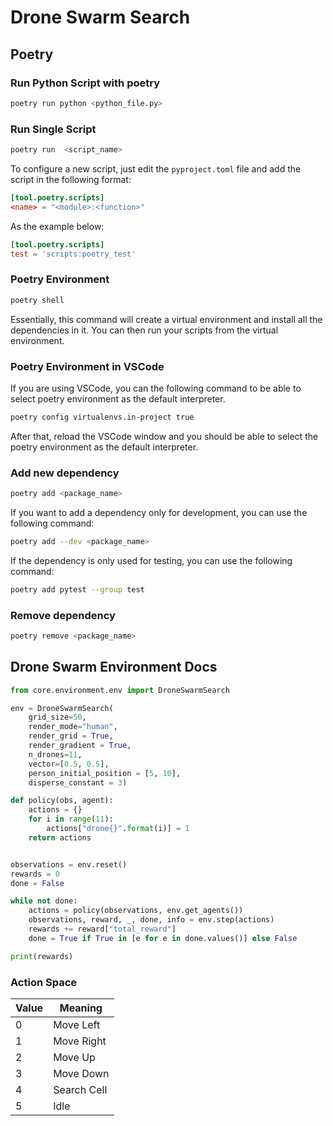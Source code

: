 # Drone Swarm Search

## Poetry

### Run Python Script with poetry

```bash
poetry run python <python_file.py>
```

### Run Single Script

```bash
poetry run  <script_name>
```

To configure a new script, just edit the `pyproject.toml` file and add the script in the following format:

```toml
[tool.poetry.scripts]
<name> = "<module>:<function>"
```

As the example below:

```toml
[tool.poetry.scripts]
test = 'scripts:poetry_test'
```

### Poetry Environment

```bash
poetry shell
```

Essentially, this command will create a virtual environment and install all the dependencies in it. You can then run your scripts from the virtual environment.

### Poetry Environment in VSCode

If you are using VSCode, you can the following command to be able to select poetry environment as the default interpreter.

```bash
poetry config virtualenvs.in-project true
```

After that, reload the VSCode window and you should be able to select the poetry environment as the default interpreter.

### Add new dependency

```bash
poetry add <package_name>
```

If you want to add a dependency only for development, you can use the following command:

```bash
poetry add --dev <package_name>
```

If the dependency is only used for testing, you can use the following command:

```bash
poetry add pytest --group test
```

### Remove dependency

```bash
poetry remove <package_name>
```

## Drone Swarm Environment Docs

```python
from core.environment.env import DroneSwarmSearch

env = DroneSwarmSearch(
    grid_size=50, 
    render_mode="human", 
    render_grid = True,
    render_gradient = True,
    n_drones=11, 
    vector=[0.5, 0.5],
    person_initial_position = [5, 10],
    disperse_constant = 3)

def policy(obs, agent):
    actions = {}
    for i in range(11):
        actions["drone{}".format(i)] = 1
    return actions


observations = env.reset()
rewards = 0
done = False

while not done:
    actions = policy(observations, env.get_agents())
    observations, reward, _, done, info = env.step(actions)
    rewards += reward["total_reward"]
    done = True if True in [e for e in done.values()] else False

print(rewards)
```

### Action Space
| Value         | Meaning       |
| ------------- | ------------- |
| 0             | Move Left     |
| 1             | Move Right    |
| 2             | Move Up       |
| 3             | Move Down     |
| 4             | Search Cell   |
| 5             | Idle          |
